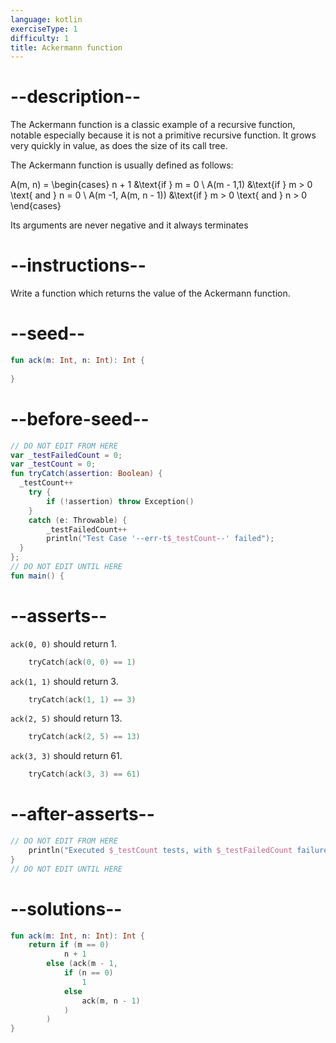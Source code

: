 ```yaml
---
language: kotlin
exerciseType: 1
difficulty: 1
title: Ackermann function
---
```


# --description--

The Ackermann function is a classic example of a recursive function, notable especially because it is not a primitive recursive function. It grows very quickly in value, as does the size of its call tree.

The Ackermann function is usually defined as follows:

<latex>A(m, n) = \begin{cases} n + 1 &\text{if } m = 0 \\ A(m - 1,1) &\text{if } m > 0 \text{ and } n = 0 \\ A(m -1, A(m, n - 1)) &\text{if } m > 0 \text{ and } n > 0 \end{cases}</latex>

Its arguments are never negative and it always terminates

# --instructions--

Write a function which returns the value of the Ackermann function.

# --seed--

```kotlin
fun ack(m: Int, n: Int): Int {
    
}
```

# --before-seed--

```kotlin
// DO NOT EDIT FROM HERE
var _testFailedCount = 0;
var _testCount = 0;
fun tryCatch(assertion: Boolean) {
  _testCount++
    try { 
        if (!assertion) throw Exception()
    }
    catch (e: Throwable) {
        _testFailedCount++
        println("Test Case '--err-t$_testCount--' failed");
  }
};
// DO NOT EDIT UNTIL HERE
fun main() {
```

# --asserts--

`ack(0, 0)` should return 1.

```kotlin
    tryCatch(ack(0, 0) == 1)
```

`ack(1, 1)` should return 3.

```kotlin
    tryCatch(ack(1, 1) == 3)
```

`ack(2, 5)` should return 13.

```kotlin
    tryCatch(ack(2, 5) == 13)
```

`ack(3, 3)` should return 61.

```kotlin
    tryCatch(ack(3, 3) == 61)
```

# --after-asserts--

```kotlin
// DO NOT EDIT FROM HERE 
    println("Executed $_testCount tests, with $_testFailedCount failures");
}
// DO NOT EDIT UNTIL HERE
```

# --solutions--

```kotlin
fun ack(m: Int, n: Int): Int {
    return if (m == 0)
            n + 1
        else (ack(m - 1, 
            if (n == 0)
                1
            else
                ack(m, n - 1)
            )
        ) 
}
```
